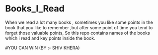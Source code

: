 # Books_I_Read
When we read a lot many books , sometimes you like some points in the book that you like to remember ,but after some point of time you tend to forget those valuable points, So this repo contains names of the books which i read and key points inside the book.

#YOU CAN WIN (BY :- SHIV KHERA)
